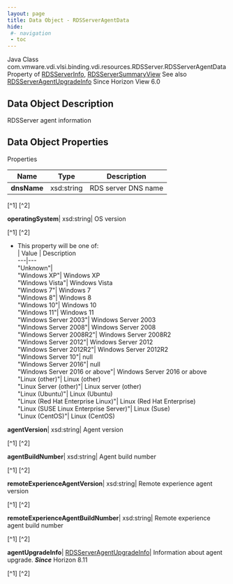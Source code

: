 ```yaml
---
layout: page
title: Data Object - RDSServerAgentData
hide:
 #- navigation
 - toc
---
```






Java Class
    com.vmware.vdi.vlsi.binding.vdi.resources.RDSServer.RDSServerAgentData
Property of
     [RDSServerInfo](vdi.resources.RDSServer.RDSServerInfo.md#field_detail), [RDSServerSummaryView](vdi.resources.RDSServer.RDSServerSummaryView.md#field_detail)
See also
     [RDSServerAgentUpgradeInfo](vdi.resources.RDSServer.AgentUpgradeInfo.md)
Since 
    Horizon View 6.0

## Data Object Description 

RDSServer agent information 

## Data Object Properties

Properties

Name |  Type |  Description   
---|---|---  
**dnsName**|  xsd:string|  RDS server DNS name   


[^1]
[^2]

  
**operatingSystem**|  xsd:string|  OS version   


[^1]
[^2]
  * This property will be one of:  
|  Value |  Description   
---|---  
"Unknown"|   
"Windows XP"| Windows XP  
"Windows Vista"| Windows Vista  
"Windows 7"| Windows 7  
"Windows 8"| Windows 8  
"Windows 10"| Windows 10  
"Windows 11"| Windows 11  
"Windows Server 2003"| Windows Server 2003  
"Windows Server 2008"| Windows Server 2008  
"Windows Server 2008R2"| Windows Server 2008R2  
"Windows Server 2012"| Windows Server 2012  
"Windows Server 2012R2"| Windows Server 2012R2  
"Windows Server 10"| null  
"Windows Server 2016"| null  
"Windows Server 2016 or above"| Windows Server 2016 or above  
"Linux (other)"| Linux (other)  
"Linux Server (other)"| Linux server (other)  
"Linux (Ubuntu)"| Linux (Ubuntu)  
"Linux (Red Hat Enterprise Linux)"| Linux (Red Hat Enterprise)  
"Linux (SUSE Linux Enterprise Server)"| Linux (Suse)  
"Linux (CentOS)"| Linux (CentOS)  

  
**agentVersion**|  xsd:string|  Agent version   


[^1]
[^2]

  
**agentBuildNumber**|  xsd:string|  Agent build number   


[^1]
[^2]

  
**remoteExperienceAgentVersion**|  xsd:string|  Remote experience agent version   


[^1]
[^2]

  
**remoteExperienceAgentBuildNumber**|  xsd:string|  Remote experience agent build number   


[^1]
[^2]

  
**agentUpgradeInfo**| [RDSServerAgentUpgradeInfo](vdi.resources.RDSServer.AgentUpgradeInfo.md)|  Information about agent upgrade.  **_Since_** Horizon 8.11  


[^1]
[^2]

  
  

  

